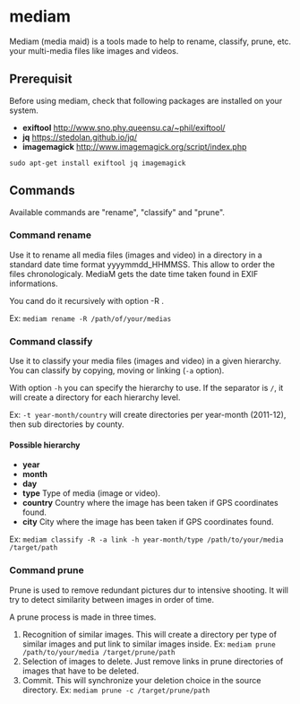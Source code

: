 # mediam
Mediam (media maid) is a tools made to help to rename, classify, prune, etc. your multi-media files like images and videos.

## Prerequisit
Before using mediam, check that following packages are installed on your system.
* **exiftool**             http://www.sno.phy.queensu.ca/~phil/exiftool/
* **jq**                   https://stedolan.github.io/jq/
* **imagemagick**          http://www.imagemagick.org/script/index.php

```{r, engine='bash', count_lines}
sudo apt-get install exiftool jq imagemagick
```

## Commands
Available commands are "rename", "classify" and "prune".

### Command rename
Use it to rename all media files (images and video) in a directory in a standard date time 
format yyyymmdd_HHMMSS. This allow to order the files chronologicaly. MediaM gets the date 
time taken found in EXIF informations.

You cand do it recursively with option -R . 

Ex: `mediam rename -R /path/of/your/medias`

### Command classify
Use it to classify your media files (images and video) in a given hierarchy. You can classify by copying, moving or linking (`-a` option).

With option `-h` you can specify the hierarchy to use. If the separator is `/`, it will create a directory for each hierarchy level.

Ex: `-t year-month/country` will create directories per year-month (2011-12), then sub directories by county.

#### Possible hierarchy
* **year** 
* **month**
* **day**
* **type** Type of media (image or video).
* **country** Country where the image has been taken if GPS coordinates found.
* **city** City where the image has been taken if GPS coordinates found.

Ex: `mediam classify -R -a link -h year-month/type /path/to/your/media /target/path`

### Command prune
Prune is used to remove redundant pictures dur to intensive shooting. It will try to detect similarity between images in order of time.

A prune process is made in three times.

1. Recognition of similar images. This will create a directory per type of similar images and put link to similar images inside. Ex: `mediam prune /path/to/your/media /target/prune/path`
1. Selection of images to delete. Just remove links in prune directories of images that have to be deleted. 
1. Commit. This will synchronize your deletion choice in the source directory. Ex: `mediam prune -c /target/prune/path`
